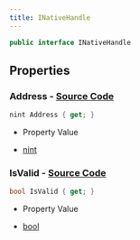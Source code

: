 ```yaml
---
title: INativeHandle
---
```


```csharp
public interface INativeHandle
```

## Properties

### **Address** - [Source Code](https://github.com/swiftly-solution/swiftlys2/blob/main/managed/src/SwiftlyS2.Shared/Natives/INativeHandle.cs#L22)

```csharp
nint Address { get; }
```

- Property Value

- [nint](https://learn.microsoft.com/dotnet/api/system.intptr)

### **IsValid** - [Source Code](https://github.com/swiftly-solution/swiftlys2/blob/main/managed/src/SwiftlyS2.Shared/Natives/INativeHandle.cs#L16)

```csharp
bool IsValid { get; }
```

- Property Value

- [bool](https://learn.microsoft.com/dotnet/api/system.boolean)

